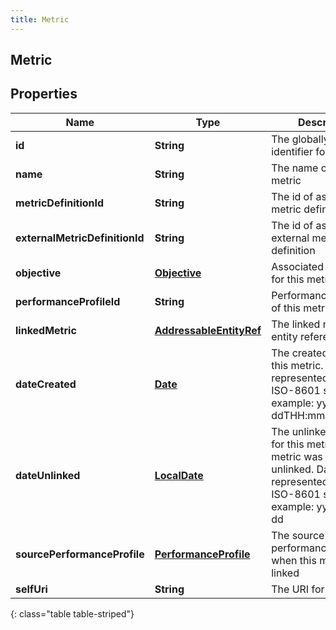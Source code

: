 ```yaml
---
title: Metric
---
```


## Metric

## Properties

| Name                           | Type                                                                     | Description                                                                                                                                 | Notes      |
| ------------------------------ | ------------------------------------------------------------------------ | ------------------------------------------------------------------------------------------------------------------------------------------- | ---------- |
| **id**                         | <!----><!---->**String**<!---->                                          | The globally unique identifier for the object.                                                                                              | [optional] |
| **name**                       | <!----><!---->**String**<!---->                                          | The name of this metric                                                                                                                     |            |
| **metricDefinitionId**         | <!----><!---->**String**<!---->                                          | The id of associated metric definition                                                                                                      | [optional] |
| **externalMetricDefinitionId** | <!----><!---->**String**<!---->                                          | The id of associated external metric definition                                                                                             | [optional] |
| **objective**                  | <!----><!---->[**Objective**](Objective.md)<!---->                       | Associated objective for this metric                                                                                                        | [optional] |
| **performanceProfileId**       | <!----><!---->**String**<!---->                                          | Performance profile id of this metric                                                                                                       | [optional] |
| **linkedMetric**               | <!----><!---->[**AddressableEntityRef**](AddressableEntityRef.md)<!----> | The linked metric entity reference                                                                                                          | [optional] |
| **dateCreated**                | <!----><!---->[**Date**](Date.md)<!---->                                 | The created date of this metric. Date time is represented as an ISO-8601 string. For example: yyyy-MM-ddTHH:mm:ss[.mmm]Z                    | [optional] |
| **dateUnlinked**               | <!----><!---->[**LocalDate**](LocalDate.md)<!---->                       | The unlinked workday for this metric if this metric was ever unlinked. Dates are represented as an ISO-8601 string. For example: yyyy-MM-dd | [optional] |
| **sourcePerformanceProfile**   | <!----><!---->[**PerformanceProfile**](PerformanceProfile.md)<!---->     | The source performance profile when this metric is linked                                                                                   | [optional] |
| **selfUri**                    | <!----><!---->**String**<!---->                                          | The URI for this object                                                                                                                     | [optional] |

{: class="table table-striped"}
